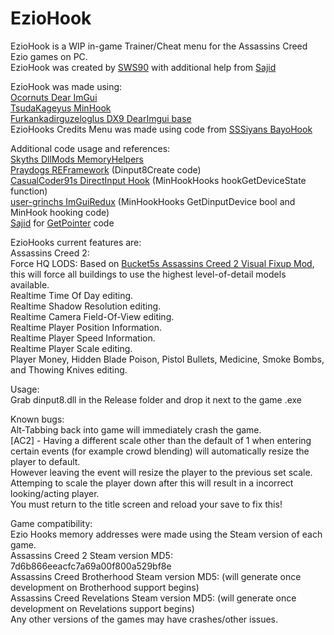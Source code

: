 # EzioHook
EzioHook is a WIP in-game Trainer/Cheat menu for the Assassins Creed Ezio games on PC.  
EzioHook was created by [SWS90](https://github.com/SWS90) with additional help from [Sajid](https://github.com/Sajidur78)  

EzioHook was made using:  
[Ocornuts Dear ImGui](https://github.com/ocornut/imgui)  
[TsudaKageyus MinHook](https://github.com/TsudaKageyu/minhook")  
[Furkankadirguzeloglus DX9 DearImgui base](https://github.com/furkankadirguzeloglu/ImGuiHook-DirectX9)    
EzioHooks Credits Menu was made using code from [SSSiyans BayoHook](https://github.com/SSSiyan/BayoHook)    

Additional code usage and references:  
[Skyths DllMods MemoryHelpers](https://github.com/blueskythlikesclouds/DllMods/blob/3407e53ea9c0cd8dac513d8dab07a283cc932a88/Dependencies/Helpers.h")  
[Praydogs REFramework](https://github.com/praydog/REFramework) (Dinput8Create code)   
[CasualCoder91s DirectInput Hook](https://github.com/CasualCoder91/DirectInputYT) (MinHookHooks hookGetDeviceState function)  
[user-grinchs ImGuiRedux](https://github.com/user-grinch/ImGuiRedux) (MinHookHooks GetDinputDevice bool and MinHook hooking code)  
[Sajid](https://github.com/Sajidur78) for [GetPointer](https://github.com/thesupersonic16/HedgeModManager/blob/rewrite/HedgeModManager/Resources/MemoryService.cs#L58) code   

EzioHooks current features are:  
Assassins Creed 2:  
Force HQ LODS: Based on [Bucket5s Assassins Creed 2 Visual Fixup Mod](https://www.moddb.com/mods/assassins-creed-2-visual-fixup-mod), this will force all buildings to use the highest level-of-detail models available.  
Realtime Time Of Day editing.  
Realtime Shadow Resolution editing.  
Realtime Camera Field-Of-View editing.  
Realtime Player Position Information.   
Realtime Player Speed Information.  
Realtime Player Scale editing.  
Player Money, Hidden Blade Poison, Pistol Bullets, Medicine, Smoke Bombs, and Thowing Knives editing.  

Usage:  
Grab dinput8.dll in the Release folder and drop it next to the game .exe  

Known bugs:  
Alt-Tabbing back into game will immediately crash the game.  
[AC2] - Having a different scale other than the default of 1 when entering certain events (for example crowd blending) will automatically resize the player to default.    
However leaving the event will resize the player to the previous set scale. Attemping to scale the player down after this will result in a incorrect looking/acting player.    
You must return to the title screen and reload your save to fix this!  

Game compatibility:  
Ezio Hooks memory addresses were made using the Steam version of each game.     
Assassins Creed 2 Steam version MD5: 7d6b866eeacfc7a69a00f800a529bf8e  
Assassins Creed Brotherhood Steam version MD5: (will generate once development on Brotherhood support begins)  
Assassins Creed Revelations Steam version MD5: (will generate once development on Revelations support begins)  
Any other versions of the games may have crashes/other issues.  

